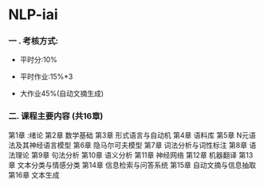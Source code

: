 # NLP-iai
### **一 . 考核方式**:

- 平时分:10%

- 平时作业:15%*3 

- 大作业45%(自动文摘生成)

### **二. 课程主要内容** (共16章)

第1章 :绪论
第2章 数学基础 
第3章 形式语言与自动机 
第4章 语料库 
第5章 N元语法及其神经语言模型 
第6章 隐马尔可夫模型 
第7章 词法分析与词性标注 
第8章 语法理论 
第9章 句法分析
第10章 语义分析 
第11章 神经网络 
第12章 机器翻译 
第13章 文本分类与情感分类 
第14章 信息检索与问答系统 
第15章 自动文摘与信息抽取 
第16章 文本生成
